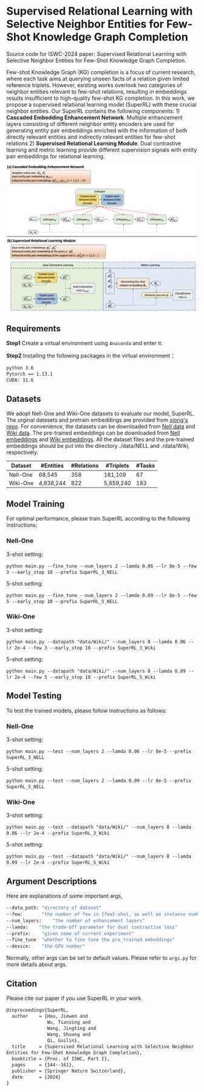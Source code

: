 # Supervised Relational Learning with Selective Neighbor Entities for Few-Shot Knowledge Graph Completion
Source code for ISWC-2024 paper: Supervised Relational Learning with Selective Neighbor Entities for Few-Shot Knowledge Graph Completion.

Few-shot Knowledge Graph (KG) completion is a focus of current research, where each task aims at querying unseen facts of a relation given limited reference triplets. However, existing works overlook two categories of neighbor entities relevant to few-shot relations, resulting in embeddings results insufficient to high-quality few-shot KG completion. In this work, we propose a supervised relational learning model (SuperRL) with these crucial neighbor entities. Our SuperRL contains the following components: 1) **Cascaded Embedding Enhancement Network**. Multiple enhancement layers consisting of different neighbor entity encoders are used for generating entity pair embeddings enriched with the information of both directly relevant entities and indirectly relevant entities for few-shot relations 2) **Supervised Relational Learning Module**. Dual contrastive learning and metric learning provide different supervision signals with entity pair embeddings for relational learning.

![本地图片](./figure/Model.png)

## Requirements

**Step1** Create a virtual environment using `Anaconda` and enter it.

**Step2** Installing the following packages in the virtual environment：
```
python 3.6
Pytorch == 1.13.1
CUDA: 11.6
```

## Datasets

We adopt Nell-One and Wiki-One datasets to evaluate our model, SuperRL. The orginal datasets and pretrain embeddings are provided from [xiong's repo](https://github.com/xwhan/One-shot-Relational-Learning). For convenience, the datasets can be downloaded from [Nell data](https://sites.cs.ucsb.edu/~xwhan/datasets/nell.tar.gz) and [Wiki data](https://sites.cs.ucsb.edu/~xwhan/datasets/wiki.tar.gz). The pre-trained embeddings can be downloaded from [Nell embeddings](https://drive.google.com/file/d/1XXvYpTSTyCnN-PBdUkWBXwXBI99Chbps/view?usp=sharing) and [Wiki embeddings](https://drive.google.com/file/d/1_3HBJde2KVMhBgJeGN1-wyvW88gRU1iL/view?usp=sharing). All the dataset files and the pre-trained embeddings should be put into the directory ./data/NELL and ./data/Wiki, respectively.

| Dataset   | #Entities  | #Relations | #Triplets  | #Tasks |
| --------- | ---------- | ---------- | ---------- | ------ |
| Nell-One  | 68,545     | 358        | 181,109    | 67     |
| Wiki-One  | 4,838,244  | 822        | 5,859,240  | 183    |

## Model Training
For optimal performance, please train SuperRL according to the following instructions:

### Nell-One
3-shot setting:
```
python main.py --fine_tune --num_layers 2 --lamda 0.06 --lr 8e-5 --few 3 --early_stop 10 --prefix SuperRL_3_NELL
```

5-shot setting:
```
python main.py --fine_tune --num_layers 2 --lamda 0.09 --lr 8e-5 --few 5 --early_stop 10 --prefix SuperRL_5_NELL
```

### Wiki-One
3-shot setting:
```
python main.py --datapath "data/Wiki/" --num_layers 8 --lamda 0.06 --lr 2e-4 --few 3 --early_stop 10 --prefix SuperRL_3_Wiki
```

5-shot setting:
```
python main.py --datapath "data/Wiki/" --num_layers 8 --lamda 0.09 --lr 2e-4 --few 5 --early_stop 10 --prefix SuperRL_5_Wiki
```

## Model Testing

To test the trained models, please follow instructions as follows:

### Nell-One
3-shot setting:
```
python main.py --test --num_layers 2 --lamda 0.06 --lr 8e-5 --prefix SuperRL_3_NELL
```

5-shot setting:
```
python main.py --test --num_layers 2 --lamda 0.09 --lr 8e-5 --prefix SuperRL_5_NELL
```

### Wiki-One
3-shot setting:
```
python main.py --test --datapath "data/Wiki/" --num_layers 8 --lamda 0.06 --lr 2e-4 --prefix SuperRL_3_Wiki
```

5-shot setting:
```
python main.py --test --datapath "data/Wiki/" --num_layers 8 --lamda 0.09 --lr 2e-4 --prefix SuperRL_5_Wiki
```

## Argument Descriptions

Here are explanations of some important args,

```bash
--data_path: "directory of dataset"
--few:       "the number of few in {few}-shot, as well as instance number in support set"
--num_layers:    "the number of enhancement layers"
--lamda:    "the trade-off parameter for dual contrastive loss"
--prefix:    "given name of current experiment"
--fine_tune  "whether to fine tune the pre_trained embeddings"
--device:    "the GPU number"
```

Normally, other args can be set to default values. Please refer to ``args.py`` for more details about args.

## Citation
Please cite our paper if you use SuperRL in your work.
```
@inproceedings{SuperRL,
  author    = {Hou, Jiewen and
               Wu, Tianxing and
               Wang, Jingting and
               Wang, Shuang and
               Qi, Guilin},
  title     = {Supervised Relational Learning with Selective Neighbor Entities for Few-Shot Knowledge Graph Completion},
  booktitle = {Proc. of ISWC, Part I},
  pages     = {144--161},
  publisher = {Springer Nature Switzerland},
  date      = {2024}
}
```


